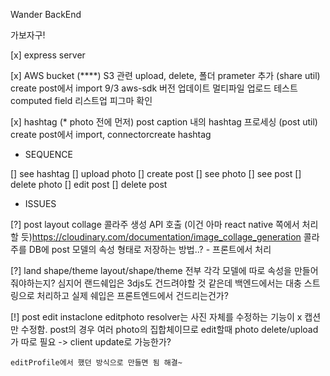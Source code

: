 Wander BackEnd

가보자구!

[x] express server 

[x] AWS bucket (****)
    S3 관련 upload, delete, 폴더 prameter 추가 (share util)
    create post에서 import
    9/3 aws-sdk 버전 업데이트
        멀티파일 업로드 테스트 
        computed field 리스트업
        피그마 확인


[x] hashtag (* photo 전에 먼저)
    post caption 내의 hashtag 프로세싱 (post util)
    create post에서 import, connectorcreate hashtag

* SEQUENCE

[] see hashtag
[] upload photo
[] create post
[] see photo
[] see post
[] delete photo
[] edit post
[] delete post


* ISSUES

[?] post layout collage
    콜라주 생성 API 호출 (이건 아마 react native 쪽에서 처리할 듯)https://cloudinary.com/documentation/image_collage_generation
    콜라주를 DB에 post 모델의 속성 형태로 저장하는 방법..?
    - 프론트에서 처리
    
[?] land shape/theme
    layout/shape/theme 전부 각각 모델에 따로 속성을 만들어줘야하는지?
    심지어 랜드쉐입은 3djs도 건드려야할 것 같은데 백엔드에서는 대충 스트링으로 처리하고 실제 쉐입은 프론트엔드에서 건드리는건가?


[!] post edit
    instaclone editphoto resolver는 사진 자체를 수정하는 기능이 x 캡션만 수정함. post의 경우 여러 photo의 집합체이므로 edit할때 photo delete/upload가 따로 필요 -> client update로 가능한가?

    editProfile에서 했던 방식으로 만들면 됨 해결~










